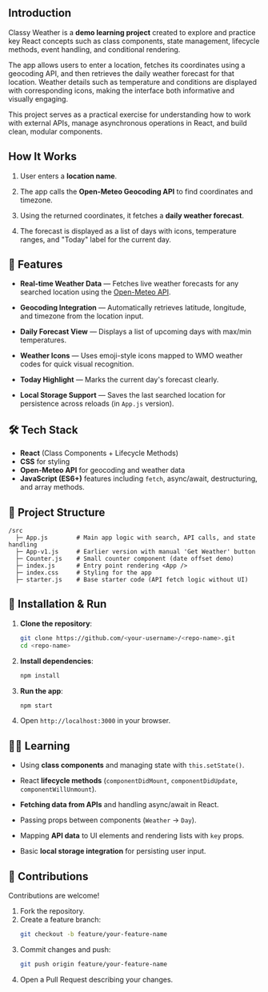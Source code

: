 ## Introduction

Classy Weather is a **demo learning project** created to explore and practice key React concepts such as class components, state management, lifecycle methods, event handling, and conditional rendering.

The app allows users to enter a location, fetches its coordinates using a geocoding API, and then retrieves the daily weather forecast for that location. Weather details such as temperature and conditions are displayed with corresponding icons, making the interface both informative and visually engaging.

This project serves as a practical exercise for understanding how to work with external APIs, manage asynchronous operations in React, and build clean, modular components.

## How It Works

1. User enters a **location name**.

2. The app calls the **Open-Meteo Geocoding API** to find coordinates and timezone.

3. Using the returned coordinates, it fetches a **daily weather forecast**.

4. The forecast is displayed as a list of days with icons, temperature ranges, and "Today" label for the current day.

## 🌟 Features

- **Real-time Weather Data** — Fetches live weather forecasts for any searched location using the [Open-Meteo API](https://open-meteo.com/).

- **Geocoding Integration** — Automatically retrieves latitude, longitude, and timezone from the location input.

- **Daily Forecast View** — Displays a list of upcoming days with max/min temperatures.

- **Weather Icons** — Uses emoji-style icons mapped to WMO weather codes for quick visual recognition.

- **Today Highlight** — Marks the current day's forecast clearly.

- **Local Storage Support** — Saves the last searched location for persistence across reloads (in `App.js` version).

## 🛠️ Tech Stack

- **React** (Class Components + Lifecycle Methods)
- **CSS** for styling
- **Open-Meteo API** for geocoding and weather data
- **JavaScript (ES6+)** features including `fetch`, async/await, destructuring, and array methods.

## 📁 Project Structure

```
/src
  ├─ App.js        # Main app logic with search, API calls, and state handling
  ├─ App-v1.js     # Earlier version with manual 'Get Weather' button
  ├─ Counter.js    # Small counter component (date offset demo)
  ├─ index.js      # Entry point rendering <App />
  ├─ index.css     # Styling for the app
  ├─ starter.js    # Base starter code (API fetch logic without UI)
```

## 🚀 Installation & Run

1. **Clone the repository**:
   ```bash
   git clone https://github.com/<your-username>/<repo-name>.git
   cd <repo-name>
   ```
2. **Install dependencies**:
   ```bash
   npm install
   ```
3. **Run the app**:
   ```bash
   npm start
   ```
4. Open `http://localhost:3000` in your browser.

## 👨‍💻 Learning

- Using **class components** and managing state with `this.setState()`.

- React **lifecycle methods** (`componentDidMount`, `componentDidUpdate`, `componentWillUnmount`).

- **Fetching data from APIs** and handling async/await in React.

- Passing props between components (`Weather` → `Day`).

- Mapping **API data** to UI elements and rendering lists with `key` props.

- Basic **local storage integration** for persisting user input.

## 🤝 Contributions

Contributions are welcome!

1. Fork the repository.
2. Create a feature branch:
   ```bash
   git checkout -b feature/your-feature-name
   ```
3. Commit changes and push:
   ```bash
   git push origin feature/your-feature-name
   ```
4. Open a Pull Request describing your changes.
